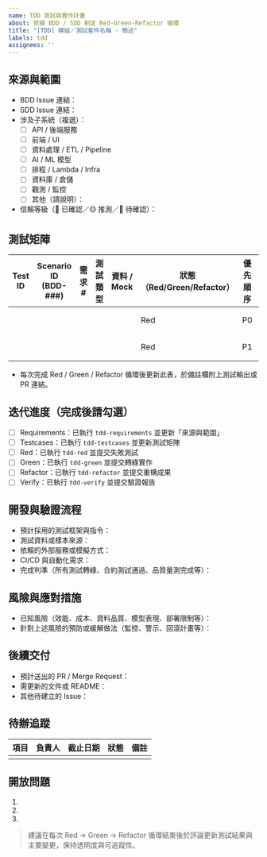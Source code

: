 ```yaml
---
name: TDD 測試與實作計畫
about: 依據 BDD / SDD 制定 Red-Green-Refactor 循環
title: "[TDD] 模組／測試套件名稱 - 簡述"
labels: tdd
assignees: ''
---
```


## 來源與範圍
- BDD Issue 連結：
- SDD Issue 連結：
- 涉及子系統（複選）：
  - [ ] API / 後端服務
  - [ ] 前端 / UI
  - [ ] 資料處理 / ETL / Pipeline
  - [ ] AI / ML 模型
  - [ ] 排程 / Lambda / Infra
  - [ ] 資料庫 / 倉儲
  - [ ] 觀測 / 監控
  - [ ] 其他（請說明）：
- 信賴等級（🔵 已確認／🟡 推測／🔴 待確認）：

## 測試矩陣
| Test ID | Scenario ID (BDD-###) | 需求 # | 測試類型 | 資料 / Mock | 狀態（Red/Green/Refactor） | 優先順序 | 備註 | 來源 / 狀態 |
| --- | --- | --- | --- | --- | --- | --- | --- | --- |
|  |  |  |  |  | Red | P0 |  | （#123 🔵） |
|  |  |  |  |  | Red | P1 |  | （口頭說明 🔴） |

- 每次完成 Red / Green / Refactor 循環後更新此表，於備註欄附上測試輸出或 PR 連結。

## 迭代進度（完成後請勾選）
- [ ] Requirements：已執行 `tdd-requirements` 並更新「來源與範圍」
- [ ] Testcases：已執行 `tdd-testcases` 並更新測試矩陣
- [ ] Red：已執行 `tdd-red` 並提交失敗測試
- [ ] Green：已執行 `tdd-green` 並提交轉綠實作
- [ ] Refactor：已執行 `tdd-refactor` 並提交重構成果
- [ ] Verify：已執行 `tdd-verify` 並提交驗證報告

## 開發與驗證流程
- 預計採用的測試框架與指令：
- 測試資料或樣本來源：
- 依賴的外部服務或模擬方式：
- CI/CD 與自動化需求：
- 完成判準（所有測試轉綠、合約測試通過、品質量測完成等）：

## 風險與應對措施
- 已知風險（效能、成本、資料品質、模型表現、部署限制等）：
- 針對上述風險的預防或緩解做法（監控、警示、回滾計畫等）：

## 後續交付
- 預計送出的 PR / Merge Request：
- 需更新的文件或 README：
- 其他待建立的 Issue：

## 待辦追蹤
| 項目 | 負責人 | 截止日期 | 狀態 | 備註 |
| --- | --- | --- | --- | --- |
|  |  |  |  |  |

## 開放問題
1. 
2. 
3. 

> 建議在每次 Red → Green → Refactor 循環結束後於評論更新測試結果與主要變更，保持透明度與可追蹤性。
